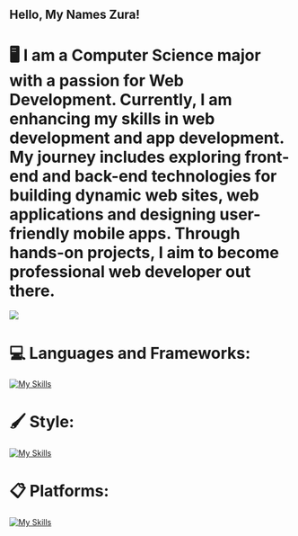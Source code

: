 ## Hello, My Names Zura!
# 🖥️ I am a Computer Science major with a passion for Web Development. Currently, I am enhancing my skills in web development and app development. My journey includes exploring front-end and back-end technologies for building dynamic web sites, web applications and designing user-friendly mobile apps. Through hands-on projects, I aim to become professional web developer out there.

[![](https://visitcount.itsvg.in/api?id=ZuRaSha16&icon=0&color=0)](https://visitcount.itsvg.in) 
# 💻 Languages and Frameworks:
[![My Skills](https://skillicons.dev/icons?i=js,ts,cpp,python,react,nextjs,nodejs,vite,git&theme=dark)](https://skillicons.dev)
# 🖌️ Style:
[![My Skills](https://skillicons.dev/icons?i=css,tailwind,figma&theme=dark)](https://skillicons.dev)
# 📋 Platforms:
[![My Skills](https://skillicons.dev/icons?i=github,linkedin&theme=dark)](https://skillicons.dev)


<!-- Proudly created with GPRM ( https://gprm.itsvg.in ) -->

